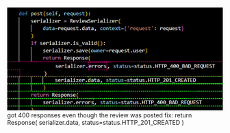 ![alt text](documentation/bug/bug-1.png)
got 400 responses even though the review was posted
fix: return Response(
                serializer.data, status=status.HTTP_201_CREATED
            )